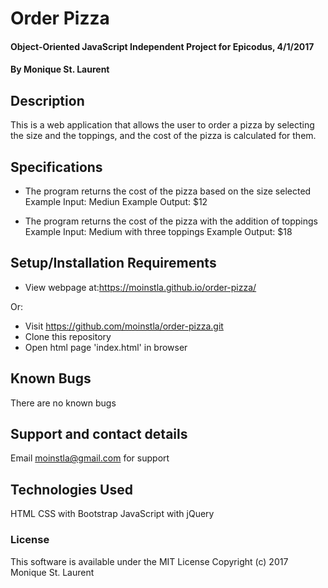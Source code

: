 # Order Pizza

#### Object-Oriented JavaScript Independent Project for Epicodus, 4/1/2017

#### By Monique St. Laurent

## Description

This is a web application that allows the user to order a pizza by selecting the size and the toppings, and the cost of the pizza is calculated for them.

## Specifications

* The program returns the cost of the pizza based on the size selected
      Example Input: Mediun
      Example Output: $12

* The program returns the cost of the pizza with the addition of toppings
      Example Input: Medium with three toppings
      Example Output: $18

## Setup/Installation Requirements

* View webpage at:https://moinstla.github.io/order-pizza/

Or:

* Visit https://github.com/moinstla/order-pizza.git
* Clone this repository
* Open html page 'index.html' in browser


## Known Bugs
There are no known bugs

## Support and contact details

Email moinstla@gmail.com for support

## Technologies Used

HTML CSS with Bootstrap JavaScript with jQuery

### License

This software is available under the MIT License Copyright (c) 2017 Monique St. Laurent
